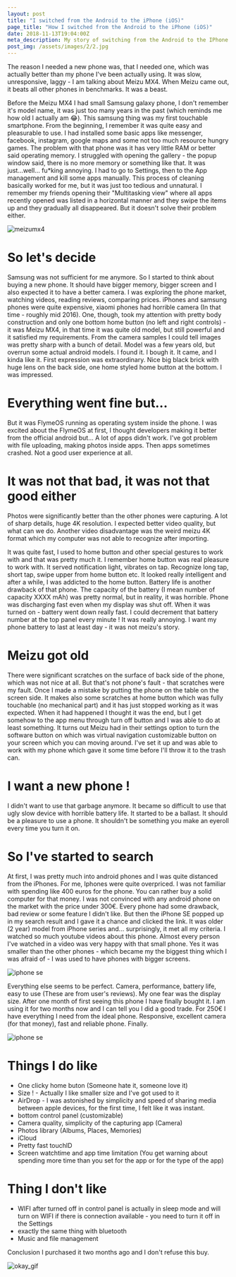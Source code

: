 ```yaml
---
layout: post
title: "I switched from the Android to the iPhone (iOS)"
page_title: "How I switched from the Android to the iPhone (iOS)"
date: 2018-11-13T19:04:00Z
meta_description: My story of switching from the Android to the IPhone. 
post_img: /assets/images/2/2.jpg
---
```


The reason I needed a new phone was, that I needed one, which was actually better than my phone I've been actually using. It was slow, unresponsive, laggy - I am talking about Meizu MX4. When Meizu came out, it beats all other phones in benchmarks. It was a beast. 

Before the Meizu MX4 I had small Samsung galaxy phone, I don't remember it's model name, it was just too many years in the past (which reminds me how old I actually am 😂). This samsung thing was my first touchable smartphone. From the beginning, I remember it was quite easy and pleasurable to use. I had installed some basic apps like messenger, facebook, instagram, google maps and some not too much resource hungry games. The problem with that phone was it has very little RAM or better said operating memory. I struggled with opening the gallery - the popup window said, there is no more memory or something like that. It was just...well... fu*king annoying. I had to go to Settings, then to the App management and kill some apps manually. This process of cleaning basically worked for me, but it was just too tedious and unnatural. I remember my friends opening their "Multitasking view" where all apps recently opened was listed in a horizontal manner and they swipe the items up and they gradually all disappeared. But it doesn't solve their problem either. 

![meizumx4](/assets/images/2/1.jpg)

# So let's decide
Samsung was not sufficient for me anymore. So I started to think about buying a new phone. It should have bigger memory, bigger screen and I also expected it to have a better camera. I was exploring the phone market, watching videos, reading reviews, comparing prices. iPhones and samsung phones were quite expensive, xiaomi phones had horrible camera (In that time - roughly mid 2016). One, though, took my attention with pretty body construction and only one bottom home button (no left and right controls) - it was Meizu MX4, in that time it was quite old model, but still powerful and it satisfied my requirements. From the camera samples I could tell images was pretty sharp with a bunch of  detail. Model was a few years old, but overrun some actual android models. I found it. I bough it. It came, and I kinda like it. First expression was extraordinary. Nice big black brick with huge lens on the back side, one home styled home button at the bottom. I was impressed.

# Everything went fine but...
But it was FlymeOS running as operating system inside the phone. I was excited about the FlymeOS at first, I thought developers making it better from the official android but... A lot of apps didn't work. I've got problem with file uploading, making photos inside apps. Then apps sometimes crashed. Not a good user experience at all.

# It was not that bad, it was not that good either
Photos were significantly better than the other phones were capturing. A lot of sharp details, huge 4K resolution. I expected better video quality, but what can we do. Another video disadvantage was the weird meizu 4K format which my computer was not able to recognize after importing.

It was quite fast, I used to home button and other special gestures to work with and that was pretty much it. I remember home button was real pleasure to work with. It served notification light, vibrates on tap. Recognize long tap, short tap, swipe upper from home button etc. It looked really intelligent and after a while, I was addicted to the home button. 
Battery life is another drawback of that phone. The capacity of the battery (I mean number of capacity XXXX mAh) was pretty normal, but in reality, it was horrible. Phone was discharging fast even when my display was shut off. When it was turned on - battery went down really fast. I could decrement that battery number at the top panel every minute ! It was really annoying. I want my phone battery to last at least day - it was not meizu's story.


# Meizu got old
There were significant scratches on the surface of back side of the phone, which was not nice at all. But that's not phone's fault - that scratches were my fault. Once I made a mistake by putting the phone on the table on the screen side. It makes also some scratches at home button which was fully touchable (no mechanical part) and it has just stopped working as it was expected. When it had happened I thought it was the end, but I get somehow to the app menu through turn off button and I was able to do at least something. It turns out Meizu had in their settings option to turn the software button on which was virtual navigation customizable button on your screen which you can moving around. I've set it up and was able to work with my phone which gave it some time before I'll throw it to the trash can.

# I want a new phone !
I didn't want to use that garbage anymore. It became so difficult to use that ugly slow device with horrible battery life. It started to be a ballast. It should be a pleasure to use a phone. It shouldn't be something you make an eyeroll every time you turn it on. 

# So I've started to search
At first, I was pretty much into android phones and I was quite distanced from the iPhones. For me, Iphones were quite overpriced. I was not familiar with spending like 400 euros for the phone. You can rather buy a solid computer for that money. I was not convinced with any android phone on the market with the price under 300€. Every phone had some drawback, bad review or some feature I didn't like. 
But then the iPhone SE popped up in my search result and I gave it a chance and clicked the link. It was older (2 year) model from iPhone series and... surprisingly, it met all my criteria. I watched so much youtube videos about this phone. Almost every person I've watched in a video was very happy with that small phone. Yes it was smaller than the other phones - which became my the biggest thing which I was afraid of - I was used to have phones with bigger screens.

![iphone se](/assets/images/2/3.jpg)

Everything else seems to be perfect. Camera, performance, battery life, easy to use (These are from user's reviews). My one fear was the display size. After one month of first seeing this phone I have finally bought it. 
I am using it for two months now and I can tell you I did a good trade. For 250€ I have everything I need from the ideal phone. Responsive, excellent camera (for that money), fast and reliable phone. Finally. 

![iphone se](/assets/images/2/2.jpg)

# Things I do like
- One clicky home buton (Someone hate it, someone love it)
- Size ! - Actually I like smaller size and I've got used to it
- AirDrop - I was astonished by simplicity and speed of sharing media between apple devices, for the first time, I felt like it was instant.
- bottom control panel (customizable)
- Camera quality, simplicity of the capturing app (Camera)
- Photos library (Albums, Places, Memories)
- iCloud
- Pretty fast touchID
- Screen watchtime and app time limitation (You get warning about spending more time than you set for the app or for the type of the app)

# Thing I don't like
- WIFI after turned off in control panel is actually in sleep mode and will turn on WIFI if there is connection available - you need to turn it off in the Settings
- exactly the same thing with bluetooth
- Music and file management

Conclusion
I purchased it two months ago and I don't refuse this buy.

![okay_gif](https://media.giphy.com/media/GCvktC0KFy9l6/giphy.gif)
